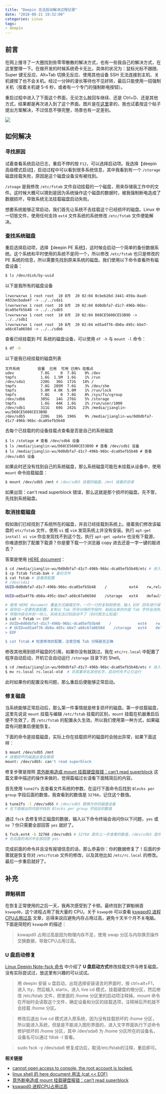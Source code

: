 ```yaml
---
title: "Deepin 无法启动解决过程记录"
date: "2018-08-21 19:32:00"
categories: Linux
tags:
- deepin
---
```



## 前言

在网上搜寻了一大圈找到些零零散散的解决方式，也有一些我自己的解决方式，在这里整理一下。在做开发的时候系统奇卡无比，具体的状况为：鼠标光标不跟随、Super 键无反应、Alt+Tab 切换无反应、使用其他设备 SSH 无法连接到主机、关机键按了也不会关机。经过一分钟的漫长等待也不见好转，最后只能使用一招强制关机（按着关机键 5-6 秒，或者有一个专门的强制断电按钮）。

重启过程中进入了下面这个界面，无论怎么敲回车继续、还是 Ctrl+D、还是其他方式，结果都是再次进入到了这个界面。图片是在[这里](https://bbs.deepin.org/forum.php?mod=viewthread&tid=146086)拿的，我也试着按这个帖子提出方案解决，不过信息不够完整，场景也有一定差别。

![](https://bbs.deepin.org/data/attachment/forum/201709/27/213213xu8tiepr9t5gxxpe.jpg)



## 如何解决

### 寻找原因

试着查看系统启动日志，重启不停的按 `F12`，可以选择启动项。我选择【deepin 高级模式启动】，启动过程中可以看到很多系统信息，其中我看到有一个 `/storage` 磁盘挂载失败，原因是这个磁盘设备没有被找到。

`/stoage` 是我修改 `/etc/fstab` 文件自动挂载的一个磁盘，用来存储我工作中的文件。这时候大概可以猜到是因为系统操作这个磁盘的数据时，被我强制断电造成了数据损坏，导致系统无法挂载磁盘启动失败。

想要系统能够正常启动，我们首先让系统不去挂载这个已经损坏的磁盘。Linux 中一切皆文件，使用任何支持 `ext4` 文件系统的系统修改 `/etc/fstab` 文件便能解决。



### 查找系统磁盘

重启选择启动项，选择【deepin PE 系统】，这时候会启动一个简单的备份数据系统。这个系统和平时使用的系统不是同一个，所以修改 `/etc/fstab` 也只是修改的 PE 系统的信息，所以需要先找到原来系统的磁盘。我们使用以下命令查看所有磁盘设备：

```bash
$ ls /dev/disk/by-uuid
```

以下是我所有的磁盘设备

```
lrwxrwxrwx 1 root root  10 8月  20 02:04 0cbeb26d-3441-459a-8aa9-4033ecbade47 -> ../../sda1
lrwxrwxrwx 1 root root  10 8月  20 02:04 0d0dbfa7-d1c7-496b-96bc-dca05efb5b48 -> ../../sdb5
lrwxrwxrwx 1 root root  10 8月  20 02:04 D68CE5608CE53B9D -> ../../sdb1
lrwxrwxrwx 1 root root  10 8月  20 02:04 ed5a4f76-db0a-495c-bbe7-a66c67a0650d -> ../../sdb6
```

查看已经挂载到 PE 系统的磁盘设备，可以使用 `df -h` 与 `mount -l` 命令：

```bash
$ df -h
```

以下是我已经挂载的磁盘列表

```
文件系统        容量  已用  可用 已用% 挂载点
udev            7.8G     0  7.8G    0% /dev
tmpfs           1.6G  1.5M  1.6G    1% /run
/dev/sda1       220G   36G  172G   18% /
tmpfs           7.8G  205M  7.6G    3% /dev/shm
tmpfs           5.0M  4.0K  5.0M    1% /run/lock
tmpfs           7.8G     0  7.8G    0% /sys/fs/cgroup
/dev/sdb6       305G   14G  276G    5% /storage
tmpfs           1.6G   44K  1.6G    1% /run/user/1000
/dev/sdb1       311G   69G  242G   23% /media/jianglin-wu/D68CE5608CE53B9D
/dev/sdb5       220G   19G  190G    9% /media/jianglin-wu/0d0dbfa7-d1c7-496b-96bc-dca05efb5b48
```

去每个已挂载的的设备挂载点查看是否是自己的系统磁盘

```
$ ls /stotage # 查看 /dev/sdb6 设备
$ ls /media/jianglin-wu/D68CE5608CE53B9D # 查看 /dev/sdb1 设备
$ ls /media/jianglin-wu/0d0dbfa7-d1c7-496b-96bc-dca05efb5b48 # 查看 /dev/sdb5 设备
```

如果此时还没有找到自己的系统磁盘，那么系统磁盘可能在未挂载从设备中，使用 `mount` 命令挂载磁盘：

```bash
$ mount /dev/sdb5 /mnt # /dev/sdb5 挂载的磁盘，/mnt 挂载的目录
```

如果出现：can't read superblock 错误，那么这就是那个损坏的磁盘。先不管，先找到系统磁盘。



### 取消挂载磁盘

假如我们已经找到了系统所在的磁盘，并且已经挂载到系统上。接着我们修改该磁盘的 `etc/fstab` 文件，使用 `vi` 或 `vim` 发现系统上并没有安装。执行 `apt-get install vi vim` 你会发现找不到这个包，执行 `apt-get update` 也没有下载源，你难道想到了配置下载源？你是要下载一个浏览器 copy 进去还是一字一键的敲进去？

答案是使用 [HERE document](https://my.oschina.net/u/1032146/blog/146941)：

```bash
$ cd /media/jianglin-wu/0d0dbfa7-d1c7-496b-96bc-dca05efb5b48/etc # 进入磁盘所在目录
$ cp fstab fstab.bak # 备份文件
$ cat fstab # 查看原配置
# /dev/sda1
UUID=0d0dbfa7-d1c7-496b-96bc-dca05efb5b48    /          ext4    rw,relatime,data=ordered    0    1

UUID=ed5a4f76-db0a-495c-bbe7-a66c67a0650d    /storage   ext4    defaults    0   0

# 使用 HERE document 覆盖方式编辑文件，一行一行的复制和修改，输入 EOF 回车进行保存操作。
# 保存后一定要检查配置，复制以 Tab 符号分隔的字段时，粘贴出来的内容 Tab 字符会消失。
# 导致内容合并到一块儿，系统无法识别启动不了（别问我怎么知道）
$ cat > fstab << EOF
> UUID=0d0dbfa7-d1c7-496b-96bc-dca05efb5b48    /            ext4    rw,relatime,data=ordered    0    1
> # UUID=ed5a4f76-db0a-495c-bbe7-a66c67a0650d    /storage   ext4    defaults    0   0
> EOF

$ cat fstab # 检查修改的配置，注意空格 Tab 分隔是否正确
```

修改其他用到损坏磁盘的引用，如果你没有就跳过。我在 `etc/rc.local` 中配置了程序自动启动，开机它会自动运行 `/storage` 目录下的 Shell。

```bash
$ cd /media/jianglin-wu/0d0dbfa7-d1c7-496b-96bc-dca05efb5b48/etc # 进入磁盘所在目录
$ mv rc.local rc.local-old  # 将其重命名其他名字，启动时先不让它运行
```

此时如果你的配置没有问题，那么重启后便能够正常启动。



### 修复磁盘

当系统能够正常启动后，那么第一件事情就是修复损坏的磁盘。第一步挂载磁盘，这里先说说 `mount` 挂载与编辑 `/etc/fstab` 挂载的区别，`mount` 挂载在机器重启后便不生效了，而 `/etc/fstab` 的配置永久生效。所以我们使用第一种方式，如果磁盘有问题重启便能恢复。

下面的命令是挂载磁盘，实际上你在挂载损坏的磁盘时会抛出异常，如果下面这样：

```bash
$ mount /dev/sdb5 /mnt
# 挂载损坏的磁盘这里会报错
mount: /dev/sdb5: can't read superblock
```

修复步骤是按照 [意外断电造成 mount 挂载硬盘报错：can’t read superblock](https://www.5yun.org/16579.html) 这篇文章中描述的操作来做的，觉得篇幅过长请看下面精简后的内容。

首先使用 `tune2fs` 去查看文件系统的参数，在运行下面命令后找到 `Blocks per group` 字段后面的数值，我查看到的数值是 `32768`，记住这个数值。

```bash
$ tune2fs -l /dev/sdb5 # /dev/sdb5 替换为你的磁盘设备
# 在下面输出的内容中找到 Blocks per group 字段后的数值
```

通过 `fsck` 去修复矫正磁盘的数据，输入以下命令终端会询问你以下问题，`yes` 或 `no` ？你只需要全部回答 `yes` 就好了。

```bash
$ fsck.ext4 -b 32768 /dev/sdb5 # 32768 是你上一步查看的数值，/dev/sdb5 是你的磁盘设备
# 在后面的询问中全部回答 yes
```

完成前面的命令并且没有报错信息的话，那么恭喜你：你的数据修复了！后面的步骤就是恢复你对 `/etc/fstab` 文件的修改，以及其他比如 `/etc/rc.local` 的修改。最后一步重启就好了。



## 补充

### 罪魁祸首

在恢复正常使用的之后一天，我再次感受到了卡顿。最终找到了罪魁祸首 `kswapd0`，这个进程占用了我大量的 CPU。关于 `kswapd0` 可以查看 [kswapd0 进程CPU占用过高](https://blog.csdn.net/u012129607/article/details/74993302) 文章，总得来说应避免内存占用过高，避免十天半个月不关电脑。下面是简短的 `kswapd0` 的描述：

> kswapd0 占用过高是因为物理内存不足，使用 swap 分区与内存换页操作交换数据，导致CPU占用过高。



### U 盘启动修复

[Linux Deepin Note-fsck 命令](https://buptldy.github.io/2016/08/30/2016-08-30-deepin/) 中介绍了 **U 盘启动方式**修改挂载文件与修复磁盘。没有实际尝试过，放这里有兴趣的可以试试。

> 用 deepin 安装 u 盘启动，出现选择安装语言的界面时，按 ctrl+alt+F1，进入 tty，然后输入 startx，进入 live cd 模式，挂载硬盘的根分区，然后修改 /etc/fstab 文件，把里面的 /home 分区里的启动项注释掉。mount 命令在开始时会读取这个文件，确定设备和分区的挂载选项，注释掉后开机就不会挂载 /home 分区。

> 修改后退出 live cd 模式进入原系统，因为没有挂载损坏的 /home 分区，所以能进入系统，但是是不能进入图形界面的，进入文字界面执行下述命令修护损坏的 /home 分区，其中 /dev/sda6 为 /home 分区所在的设备名，设备名可以通过 fdisk -l 查看。

> sudo fsck -y /dev/sda6 修复成功后，取消/etc/fstab的注释，重启即可。




**相关链接**

* [cannot open access to console, the root account is locked.](https://bbs.deepin.org/forum.php?mod=viewthread&tid=146086)
* [linux shell 的 here document 用法 (cat << EOF)](https://my.oschina.net/u/1032146/blog/146941)
* [意外断电造成 mount 挂载硬盘报错：can’t read superblock](https://www.5yun.org/16579.html)
* [kswapd0 进程CPU占用过高](https://blog.csdn.net/u012129607/article/details/74993302)

